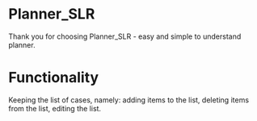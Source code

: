 # Planner_SLR
Thank you for choosing Planner_SLR - easy and simple to understand planner.

# Functionality
Keeping the list of cases, namely: adding items to the list, deleting items from the list, editing the list.
